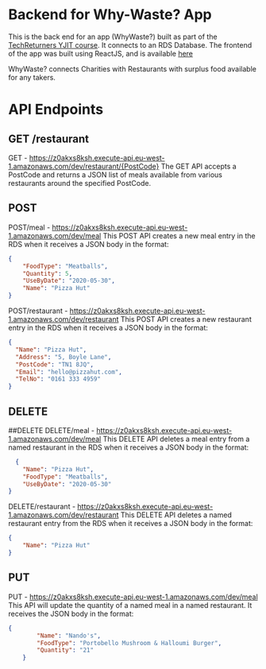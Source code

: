 # Backend for Why-Waste? App
This is the back end for an app (WhyWaste?) built as part of the [TechReturners YJIT course](https://www.techreturners.com/your-journey-into-tech/). 
It connects to an RDS Database. The frontend of the app was built using ReactJS, and is available [here](https://github.com/Codenatics/why-waste-frontend)

WhyWaste? connects Charities with Restaurants with surplus food available for any takers.

# API Endpoints
## GET /restaurant
 GET - https://z0akxs8ksh.execute-api.eu-west-1.amazonaws.com/dev/restaurant/{PostCode}
The GET API accepts a PostCode and returns a JSON list of meals available from various restaurants around the specified PostCode.

## POST 

  POST/meal - https://z0akxs8ksh.execute-api.eu-west-1.amazonaws.com/dev/meal
This POST API creates a new meal entry in the RDS when it receives a JSON body in the format:

```JSON
{
	"FoodType": "Meatballs",
	"Quantity": 5,
	"UseByDate": "2020-05-30",
	"Name": "Pizza Hut"
}
```

  POST/restaurant - https://z0akxs8ksh.execute-api.eu-west-1.amazonaws.com/dev/restaurant
  This POST API creates a new restaurant entry in the RDS when it receives a JSON body in the format:

  ```JSON
  {
	"Name": "Pizza Hut",
	"Address": "5, Boyle Lane",
	"PostCode": "TN1 8JQ",
	"Email": "hello@pizzahut.com",
    "TelNo": "0161 333 4959"
}
```

## DELETE
##DELETE
  DELETE/meal - https://z0akxs8ksh.execute-api.eu-west-1.amazonaws.com/dev/meal
This DELETE API deletes a meal entry from a named restaurant in the RDS when it receives a JSON body in the format:

```JSON
  {
	"Name": "Pizza Hut",
    "FoodType": "Meatballs",
	"UseByDate": "2020-05-30"
}
```

  DELETE/restaurant - https://z0akxs8ksh.execute-api.eu-west-1.amazonaws.com/dev/restaurant
This DELETE API deletes a named restaurant entry from the RDS when it receives a JSON body in the format:

```JSON
{
	"Name": "Pizza Hut"
}
```

## PUT
  PUT - https://z0akxs8ksh.execute-api.eu-west-1.amazonaws.com/dev/meal
This API will update the quantity of a named meal in a named restaurant. It receives the JSON body in the format:

```JSON
{
        "Name": "Nando's",
        "FoodType": "Portobello Mushroom & Halloumi Burger",
        "Quantity": "21"
    }
```
